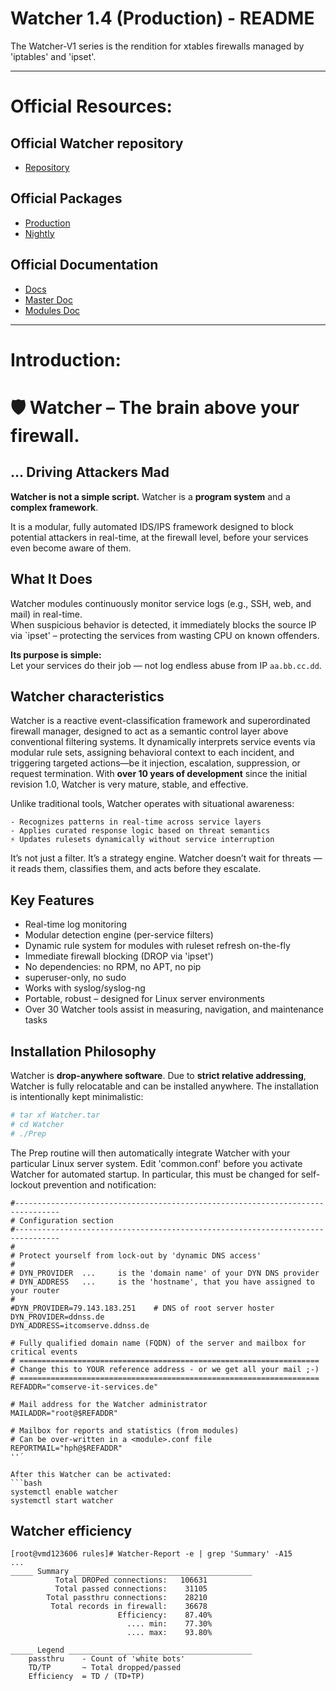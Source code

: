 # Watcher 1.4 (Production) - README
The Watcher-V1 series is the rendition for xtables firewalls managed by 'iptables' and 'ipset'.

______________________
# Official Resources:
## Official Watcher repository
- [Repository](https://watcher.comserve-it-services.de/repo/)

## Official Packages
- [Production](https://watcher.comserve-it-services.de/repo/Watcher-1.4-Prod/)
- [Nightly](https://watcher.comserve-it-services.de/repo/Watcher-1.4-nightly/)

## Official Documentation
- [Docs](https://watcher.comserve-it-services.de/repo/Docs/)
- [Master Doc](https://watcher.comserve-it-services.de/repo/Docs/Watcher-Master-V1.4doc.pdf)
- [Modules Doc](https://watcher.comserve-it-services.de/repo/Docs/Watcher-Modules-V1.4doc.pdf)


______________________
# Introduction:
# 🛡️ Watcher – The brain above your firewall.
## ... Driving Attackers Mad

**Watcher is not a simple script.**
Watcher is a **program system** and a **complex framework**.

It is a modular, fully automated IDS/IPS framework designed to block potential attackers in real-time, at the firewall level, before your services even become aware of them.

## What It Does

Watcher modules continuously monitor service logs (e.g., SSH, web, and mail) in real-time.  
When suspicious behavior is detected, it immediately blocks the source IP via `ipset' – protecting the services from wasting CPU on known offenders.

**Its purpose is simple:**  
Let your services do their job — not log endless abuse from IP `aa.bb.cc.dd`.

## Watcher characteristics
Watcher is a reactive event-classification framework and superordinated firewall manager, designed to act as a semantic control layer above conventional filtering systems. It dynamically interprets service events via modular rule sets, assigning behavioral context to each incident, and triggering targeted actions—be it injection, escalation, suppression, or request termination.
With **over 10 years of development** since the initial revision 1.0, Watcher is very mature, stable, and effective. 

Unlike traditional tools, Watcher operates with situational awareness:

    - Recognizes patterns in real-time across service layers
    - Applies curated response logic based on threat semantics
    ⚡ Updates rulesets dynamically without service interruption

It’s not just a filter. It’s a strategy engine. 
Watcher doesn’t wait for threats — it reads them, classifies them, and acts before they escalate.


## Key Features
- Real-time log monitoring
- Modular detection engine (per-service filters)
- Dynamic rule system for modules with ruleset refresh on-the-fly
- Immediate firewall blocking (DROP via 'ipset')
- No dependencies: no RPM, no APT, no pip
- superuser-only, no sudo
- Works with syslog/syslog-ng
- Portable, robust – designed for Linux server environments
- Over 30 Watcher tools assist in measuring, navigation, and maintenance tasks

## Installation Philosophy
Watcher is **drop-anywhere software**.
Due to **strict relative addressing**, Watcher is fully relocatable and can be installed anywhere. 
The installation is intentionally kept minimalistic:

```sh
# tar xf Watcher.tar
# cd Watcher
# ./Prep
```

The Prep routine will then automatically integrate Watcher with your particular Linux server system.
Edit 'common.conf' before you activate Watcher for automated startup.
In particular, this must be changed for self-lockout prevention and notification:

```text
#--------------------------------------------------------------------------------
# Configuration section
#--------------------------------------------------------------------------------
#
# Protect yourself from lock-out by 'dynamic DNS access'
#
# DYN_PROVIDER  ...     is the 'domain name' of your DYN DNS provider
# DYN_ADDRESS   ...     is the 'hostname', that you have assigned to your router
#
#DYN_PROVIDER=79.143.183.251    # DNS of root server hoster
DYN_PROVIDER=ddnss.de
DYN_ADDRESS=itcomserve.ddnss.de

# Fully qualified domain name (FQDN) of the server and mailbox for critical events
# ===================================================================
# Change this to YOUR reference address - or we get all your mail ;-)
# ===================================================================
REFADDR="comserve-it-services.de"

# Mail address for the Watcher administrator
MAILADDR="root@$REFADDR"

# Mailbox for reports and statistics (from modules)
# Can be over-written in a <module>.conf file
REPORTMAIL="hph@$REFADDR"
''´

After this Watcher can be activated:
```bash
systemctl enable watcher
systemctl start watcher
```

## Watcher efficiency

```text
[root@vmd123606 rules]# Watcher-Report -e | grep 'Summary' -A15
...
_____ Summary ________________________________________
          Total DROPed connections:   106631
          Total passed connections:    31105
        Total passthru connections:    28210
         Total records in firewall:    36678
                        Efficiency:    87.40% 
                          .... min:    77.30% 
                          .... max:    93.80% 

_____ Legend _________________________________________
	passthru 	- Count of 'white bots'
	TD/TP 		~ Total dropped/passed 
	Efficiency	= TD / (TD+TP)
```
